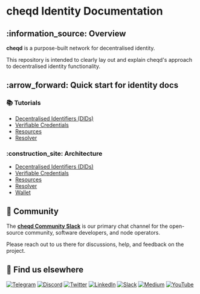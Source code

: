 # cheqd Identity Documentation

## :information\_source: Overview

**cheqd** is a purpose-built network for decentralised identity.

This repository is intended to clearly lay out and explain cheqd's approach to decentralised identity functionality.

## :arrow\_forward: Quick start for identity docs

### :books: Tutorials

* [Decentralised Identifiers (DIDs) ](tutorials/dids/)
* [Verifiable Credentials](tutorials/verifiable-credentials/)
* [Resources](tutorials/resources/)
* [Resolver](tutorials/resolver/)

### :construction\_site: Architecture

* [Decentralised Identifiers (DIDs) ](architecture/dids/)
* [Verifiable Credentials](architecture/verifiable-credentials/)
* [Resources](architecture/resolver/)
* [Resolver](architecture/resolver/)
* [Wallet](architecture/wallet.md)

## 💬 Community

The [**cheqd Community Slack**](http://cheqd.link/join-cheqd-slack) is our primary chat channel for the open-source community, software developers, and node operators.

Please reach out to us there for discussions, help, and feedback on the project.

## 🙋 Find us elsewhere

[![Telegram](https://img.shields.io/badge/Telegram-2CA5E0?style=for-the-badge\&logo=telegram\&logoColor=white)](https://t.me/cheqd) [![Discord](https://img.shields.io/badge/Discord-7289DA?style=for-the-badge\&logo=discord\&logoColor=white)](http://cheqd.link/discord-github) [![Twitter](https://img.shields.io/badge/Twitter-1DA1F2?style=for-the-badge\&logo=twitter\&logoColor=white)](https://twitter.com/intent/follow?screen\_name=cheqd\_io) [![LinkedIn](https://img.shields.io/badge/LinkedIn-0077B5?style=for-the-badge\&logo=linkedin\&logoColor=white)](http://cheqd.link/linkedin) [![Slack](https://img.shields.io/badge/Slack-4A154B?style=for-the-badge\&logo=slack\&logoColor=white)](http://cheqd.link/join-cheqd-slack) [![Medium](https://img.shields.io/badge/Medium-12100E?style=for-the-badge\&logo=medium\&logoColor=white)](https://blog.cheqd.io) [![YouTube](https://img.shields.io/badge/YouTube-FF0000?style=for-the-badge\&logo=youtube\&logoColor=white)](https://www.youtube.com/channel/UCBUGvvH6t3BAYo5u41hJPzw/)
